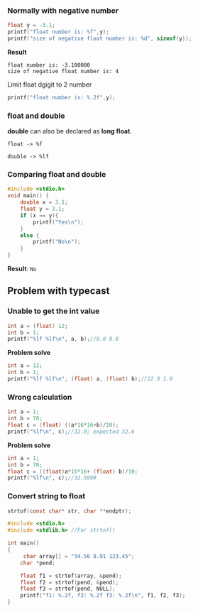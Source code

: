 ### Normally with negative number

```c
float y = -3.1;
printf("float number is: %f",y);
printf("size of negative float number is: %d", sizeof(y));
```
**Result**
```
float number is: -3.100000
size of negative float number is: 4
```
Limit float dgigit to 2 number
```c
printf("float number is: %.2f",y);
```
### float and double

**double** can also be declared as **long float**.

```
float -> %f

double -> %lf
```

### Comparing float and double

```c
#include <stdio.h>
void main() {
	double x = 3.1;
	float y = 3.1;
	if (x == y){
		printf("Yes\n");
	}
	else {
		printf("No\n");
	}
}
```

**Result**: ``No``

## Problem with typecast

### Unable to get the int value

```c
int a = (float) 12;
int b = 1;
printf("%lf %lf\n", a, b);//0.0 0.0
```
**Problem solve**

```c
int a = 12;
int b = 1;
printf("%lf %lf\n", (float) a, (float) b);//12.0 1.0
```
### Wrong calculation

```c
int a = 1;
int b = 70;
float c = (float) ((a*16*16+b)/10);
printf("%lf\n", c);//32.0; expected 32.6
```
**Problem solve**

```c
int a = 1;
int b = 70;
float c = ((float)a*16*16+ (float) b)/10;
printf("%lf\n", c);//32.5999
```
### Convert string to float

```c
strtof(const char* str, char **endptr);
```

```c
#include <stdio.h>
#include <stdlib.h> //For strtof()

int main()
{
     char array[] = "34.56 8.91 123.45";
    char *pend;

    float f1 = strtof(array, &pend);
    float f2 = strtof(pend, &pend);
    float f3 = strtof(pend, NULL);
    printf("f1: %.2f, f2: %.2f f3: %.2f\n", f1, f2, f3);
}
```
